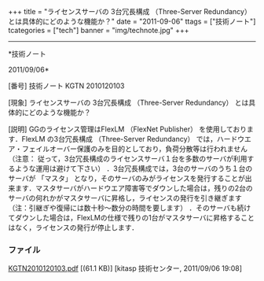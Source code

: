 ﻿+++
title = "ライセンスサーバの 3台冗長構成 （Three-Server Redundancy） とは具体的にどのような機能か？"
date = "2011-09-06"
ttags = ["技術ノート"]
tcategories = ["tech"]
banner = "img/technote.jpg"
+++

-----------------------------------------------------------------------------------------------------------------------------

*技術ノート

2011/09/06*


[番号]
技術ノート KGTN 2010120103

[現象]
ライセンスサーバの 3台冗長構成 （Three-Server Redundancy）
とは具体的にどのような機能か？

[説明]
GGのライセンス管理はFlexLM （FlexNet Publisher）
を使用しております．FlexLM の3台冗長構成 （Three-Server Redundancy）
では，ハードウエア・フェイルオーバー保護のみを目的としており，負荷分散等は行われません
（注意：
従って，3台冗長構成のライセンスサーバ１台を多数のサーバが利用するような運用は避けて下さい）
．3台冗長構成では，3台のサーバのうち１台のサーバが 「マスタ」
となり，そのサーバのみがライセンスを発行することが出来ます．マスタサーバがハードウエア障害等でダウンした場合は，残りの2台のサーバの何れかがマスタサーバに昇格し，ライセンスの発行を引き継ぎます
（注：引継ぎや復帰には数十秒〜数分の時間を要します）
．そのサーバも続けてダウンした場合は，FlexLMの仕様で残りの1台がマスタサーバに昇格することはなく，ライセンスの発行が停止します．


### ファイル

 
 


[KGTN2010120103.pdf](http://techreport.kitasp.net/attachments/download/408/KGTN2010120103.pdf)
 [(61.1 KB)] [kitasp 技術センター, 2011/09/06
19:08]


 


 

